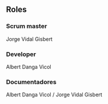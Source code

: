 ## Roles

### Scrum master
Jorge Vidal Gisbert

### Developer
Albert Danga Vicol

### Documentadores
Albert Danga Vicol / Jorge Vidal Gisbert
